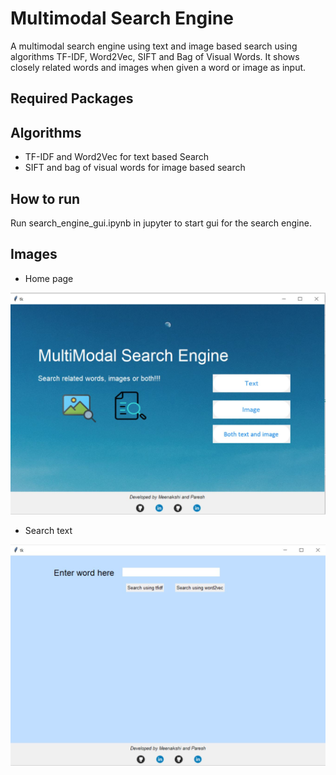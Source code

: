 # Multimodal Search Engine

A multimodal search engine using text and image based search using algorithms TF-IDF, Word2Vec, SIFT and Bag of Visual Words. It shows closely related words and images when given a word or image as input. 

## Required Packages

## Algorithms 

* TF-IDF and Word2Vec for text based Search
* SIFT and bag of visual words for image based search

## How to run

Run search_engine_gui.ipynb in jupyter to start gui for the search engine.

## Images

* Home page

![GitHub Logo](/home_page.JPG)

* Search text

![GitHub Logo](/searcht.JPG)
